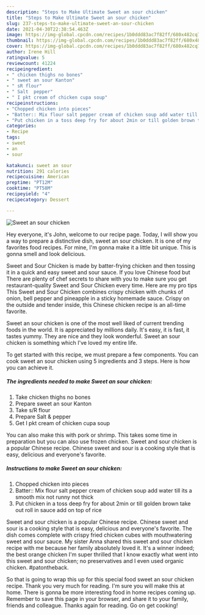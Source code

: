 ```yaml
---
description: "Steps to Make Ultimate Sweet an sour chicken"
title: "Steps to Make Ultimate Sweet an sour chicken"
slug: 237-steps-to-make-ultimate-sweet-an-sour-chicken
date: 2021-04-30T22:38:54.463Z
image: https://img-global.cpcdn.com/recipes/1b0ddd83ac7f82ff/680x482cq70/sweet-an-sour-chicken-recipe-main-photo.jpg
thumbnail: https://img-global.cpcdn.com/recipes/1b0ddd83ac7f82ff/680x482cq70/sweet-an-sour-chicken-recipe-main-photo.jpg
cover: https://img-global.cpcdn.com/recipes/1b0ddd83ac7f82ff/680x482cq70/sweet-an-sour-chicken-recipe-main-photo.jpg
author: Irene Hill
ratingvalue: 5
reviewcount: 41224
recipeingredient:
- " chicken thighs no bones"
- " sweet an sour Kanton"
- " sR flour"
- " Salt  pepper"
- " I pkt cream of chicken cupa soup"
recipeinstructions:
- "Chopped chicken into pieces"
- "Batter:: Mix flour salt pepper cream of chicken soup add water till its a smooth mix not runny not thick"
- "Put chicken in a toss deep fry for about 2min or till golden brown take out roll in sauce add on top of rice"
categories:
- Recipe
tags:
- sweet
- an
- sour

katakunci: sweet an sour 
nutrition: 291 calories
recipecuisine: American
preptime: "PT12M"
cooktime: "PT58M"
recipeyield: "4"
recipecategory: Dessert

---
```



![Sweet an sour chicken](https://img-global.cpcdn.com/recipes/1b0ddd83ac7f82ff/680x482cq70/sweet-an-sour-chicken-recipe-main-photo.jpg)

Hey everyone, it's John, welcome to our recipe page. Today, I will show you a way to prepare a distinctive dish, sweet an sour chicken. It is one of my favorites food recipes. For mine, I'm gonna make it a little bit unique. This is gonna smell and look delicious.

Sweet and Sour Chicken is made by batter-frying chicken and then tossing it in a quick and easy sweet and sour sauce. If you love Chinese food but There are plenty of chef secrets to share with you to make sure you get restaurant-quality Sweet and Sour Chicken every time. Here are my pro tips This Sweet and Sour Chicken combines crispy chicken with chunks of onion, bell pepper and pineapple in a sticky homemade sauce. Crispy on the outside and tender inside, this Chinese chicken recipe is an all-time favorite.

Sweet an sour chicken is one of the most well liked of current trending foods in the world. It is appreciated by millions daily. It's easy, it is fast, it tastes yummy. They are nice and they look wonderful. Sweet an sour chicken is something which I've loved my entire life.


To get started with this recipe, we must prepare a few components. You can cook sweet an sour chicken using 5 ingredients and 3 steps. Here is how you can achieve it.

<!--inarticleads1-->

##### The ingredients needed to make Sweet an sour chicken:

1. Take  chicken thighs no bones
1. Prepare  sweet an sour Kanton
1. Take  s/R flour
1. Prepare  Salt &amp; pepper
1. Get  I pkt cream of chicken cupa soup


You can also make this with pork or shrimp. This takes some time in preparation but you can also use frozen chicken. Sweet and sour chicken is a popular Chinese recipe. Chinese sweet and sour is a cooking style that is easy, delicious and everyone&#39;s favorite. 

<!--inarticleads2-->

##### Instructions to make Sweet an sour chicken:

1. Chopped chicken into pieces
1. Batter:: Mix flour salt pepper cream of chicken soup add water till its a smooth mix not runny not thick
1. Put chicken in a toss deep fry for about 2min or till golden brown take out roll in sauce add on top of rice


Sweet and sour chicken is a popular Chinese recipe. Chinese sweet and sour is a cooking style that is easy, delicious and everyone&#39;s favorite. The dish comes complete with crispy fried chicken cubes with mouthwatering sweet and sour sauce. My sister Anna shared this sweet and sour chicken recipe with me because her family absolutely loved it. It&#39;s a winner indeed; the best orange chicken I&#39;m super thrilled that I know exactly what went into this sweet and sour chicken; no preservatives and I even used organic chicken. #patontheback. 

So that is going to wrap this up for this special food sweet an sour chicken recipe. Thank you very much for reading. I'm sure you will make this at home. There is gonna be more interesting food in home recipes coming up. Remember to save this page in your browser, and share it to your family, friends and colleague. Thanks again for reading. Go on get cooking!
